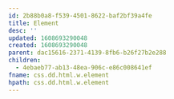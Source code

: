 ```yaml
---
id: 2b88b0a8-f539-4501-8622-baf2bf39a4fe
title: Element
desc: ''
updated: 1608693290048
created: 1608693290048
parent: dac15616-2371-4139-8fb6-b26f27b2e288
children:
  - 4ebaeb77-ab13-48ea-906c-e86c008641ef
fname: css.dd.html.w.element
hpath: css.dd.html.w.element
---
```



